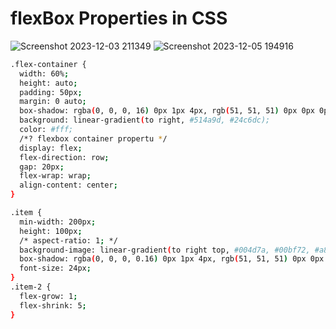 # flexBox Properties in CSS
![Screenshot 2023-12-03 211349](https://github.com/mdsomad/Web-Development/assets/103892160/dbd5cf1c-c673-46df-8990-17b14cd5ff01)
![Screenshot 2023-12-05 194916](https://github.com/mdsomad/Web-Development/assets/103892160/44be14ed-b471-4e32-8272-1513182f9a9a)

```sh
.flex-container {
  width: 60%;
  height: auto;
  padding: 50px;
  margin: 0 auto;
  box-shadow: rgba(0, 0, 0, 16) 0px 1px 4px, rgb(51, 51, 51) 0px 0px 0px 3px;
  background: linear-gradient(to right, #514a9d, #24c6dc);
  color: #fff;
  /*? flexbox container propertu */
  display: flex;
  flex-direction: row;
  gap: 20px;
  flex-wrap: wrap;
  align-content: center;
}

.item {
  min-width: 200px;
  height: 100px;
  /* aspect-ratio: 1; */
  background-image: linear-gradient(to right top, #004d7a, #00bf72, #a8eb12);
  box-shadow: rgba(0, 0, 0, 0.16) 0px 1px 4px, rgb(51, 51, 51) 0px 0px 0px 3px;
  font-size: 24px;
}
.item-2 {
  flex-grow: 1;
  flex-shrink: 5;
}

```
